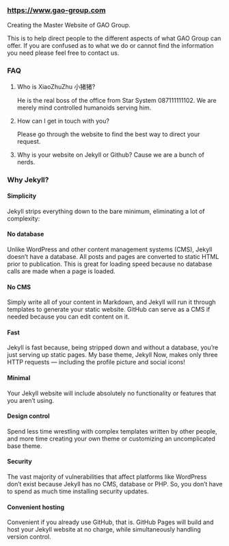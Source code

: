 ### https://www.gao-group.com
Creating the Master Website of GAO Group.

This is to help direct people to the different aspects of what GAO Group can offer.
If you are confused as to what we do or cannot find the information you need please feel free to contact us.

### FAQ
1. Who is XiaoZhuZhu 小猪猪?

   He is the real boss of the office from Star System 087111111102.  We are merely mind controlled humanoids serving him.


2. How can I get in touch with you?

   Please go through the website to find the best way to direct your request.
 
3. Why is your website on Jekyll or Github?
   Cause we are a bunch of nerds. 
 
### Why Jekyll? 
#### Simplicity
Jekyll strips everything down to the bare minimum, eliminating a lot of complexity:

#### No database
Unlike WordPress and other content management systems (CMS), Jekyll doesn’t have a database. All posts and pages are converted to static HTML prior to publication. This is great for loading speed because no database calls are made when a page is loaded.

#### No CMS
Simply write all of your content in Markdown, and Jekyll will run it through templates to generate your static website. GitHub can serve as a CMS if needed because you can edit content on it.

#### Fast
Jekyll is fast because, being stripped down and without a database, you’re just serving up static pages. My base theme, Jekyll Now, makes only three HTTP requests — including the profile picture and social icons!

#### Minimal
Your Jekyll website will include absolutely no functionality or features that you aren’t using.

#### Design control
Spend less time wrestling with complex templates written by other people, and more time creating your own theme or customizing an uncomplicated base theme.

#### Security
The vast majority of vulnerabilities that affect platforms like WordPress don’t exist because Jekyll has no CMS, database or PHP. So, you don’t have to spend as much time installing security updates.

#### Convenient hosting
Convenient if you already use GitHub, that is. GitHub Pages will build and host your Jekyll website at no charge, while simultaneously handling version control.


